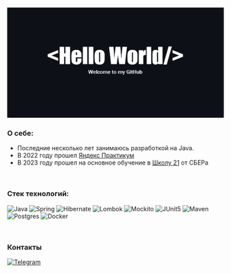 ![](hello.png)

### О себе:

* Последние несколько лет занимаюсь разработкой на Java.
* В 2022 году прошел [Яндекс Практикум](https://practicum.yandex.ru/java-developer)
* В 2023 году прошел на основное обучение в [Школу 21](https://21-school.ru/we) от СБЕРа

<br>

### Стек технологий:

![Java](https://img.shields.io/badge/java-black?style=for-the-badge)
![Spring](https://img.shields.io/badge/spring-black?style=for-the-badge&logo=spring&logoColor=green)
![Hibernate](https://img.shields.io/badge/Hibernate-black?style=for-the-badge&logo=Hibernate&logoColor=BDB76B)
![Lombok](https://img.shields.io/badge/Lombok-black?style=for-the-badge)
![Mockito](https://img.shields.io/badge/Mockito-black?style=for-the-badge)
![JUnit5](https://img.shields.io/badge/JUnit5-black?style=for-the-badge&logo=JUnit5&logoColor=green)
![Maven](https://img.shields.io/badge/Maven-black?style=for-the-badge&logo=Apache%20Maven&logoColor=red)
![Postgres](https://img.shields.io/badge/postgresql-black?style=for-the-badge&logo=postgresql&logoColor=9cf)
![Docker](https://img.shields.io/badge/Docker-black?style=for-the-badge&logo=Docker&logoColor=blue)

<br>

### Контакты

[![Telegram](https://img.shields.io/badge/Telegram-black?style=for-the-badge&logo=telegram&logoColor=white)](https://t.me/nilrike)
